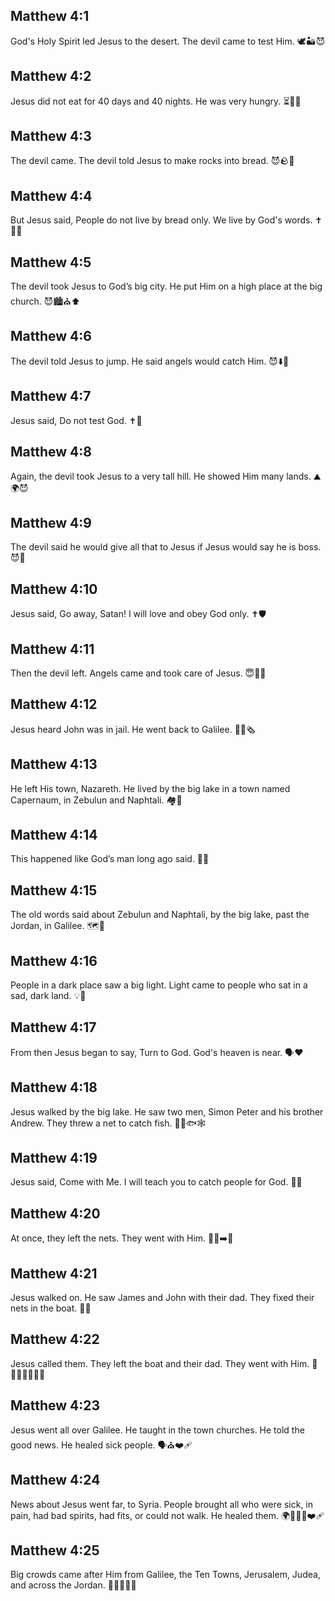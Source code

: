 ## Matthew 4:1
God's Holy Spirit led Jesus to the desert. The devil came to test Him. 🕊️🏜️😈
## Matthew 4:2
Jesus did not eat for 40 days and 40 nights. He was very hungry. ⏳🍞🚫
## Matthew 4:3
The devil came. The devil told Jesus to make rocks into bread. 😈🪨🍞
## Matthew 4:4
But Jesus said, <jesus>People do not live by bread only. We live by God's words.</jesus> ✝️📖🍞
## Matthew 4:5
The devil took Jesus to God’s big city. He put Him on a high place at the big church. 😈🏙️⛪⬆️
## Matthew 4:6
The devil told Jesus to jump. He said angels would catch Him. 😈⬇️🪽
## Matthew 4:7
Jesus said, <jesus>Do not test God.</jesus> ✝️🛑
## Matthew 4:8
Again, the devil took Jesus to a very tall hill. He showed Him many lands. ⛰️🌍😈
## Matthew 4:9
The devil said he would give all that to Jesus if Jesus would say he is boss. 😈👑
## Matthew 4:10
Jesus said, <jesus>Go away, Satan! I will love and obey God only.</jesus> ✝️🛡️
## Matthew 4:11
Then the devil left. Angels came and took care of Jesus. 😇🍞💧
## Matthew 4:12
Jesus heard John was in jail. He went back to Galilee. 🚶‍♂️🗞️
## Matthew 4:13
He left His town, Nazareth. He lived by the big lake in a town named Capernaum, in Zebulun and Naphtali. 🏘️🌊
## Matthew 4:14
This happened like God’s man long ago said. 📖✅
## Matthew 4:15
The old words said about Zebulun and Naphtali, by the big lake, past the Jordan, in Galilee. 🗺️🌊
## Matthew 4:16
People in a dark place saw a big light. Light came to people who sat in a sad, dark land. 💡🌟
## Matthew 4:17
From then Jesus began to say, <jesus>Turn to God. God's heaven is near.</jesus> 🗣️❤️
## Matthew 4:18
Jesus walked by the big lake. He saw two men, Simon Peter and his brother Andrew. They threw a net to catch fish. 🚶‍♂️🐟🕸️
## Matthew 4:19
Jesus said, <jesus>Come with Me. I will teach you to catch people for God.</jesus> 👣🎣
## Matthew 4:20
At once, they left the nets. They went with Him. 🛑🎣➡️👣
## Matthew 4:21
Jesus walked on. He saw James and John with their dad. They fixed their nets in the boat. 🚤🧵
## Matthew 4:22
Jesus called them. They left the boat and their dad. They went with Him. 👋👨‍👦🚶‍♂️🚶‍♂️
## Matthew 4:23
Jesus went all over Galilee. He taught in the town churches. He told the good news. He healed sick people. 🗣️⛪❤️‍🩹
## Matthew 4:24
News about Jesus went far, to Syria. People brought all who were sick, in pain, had bad spirits, had fits, or could not walk. He healed them. 🌍🧎‍♂️😇❤️‍🩹
## Matthew 4:25
Big crowds came after Him from Galilee, the Ten Towns, Jerusalem, Judea, and across the Jordan. 🚶‍♀️🚶‍♂️👣
